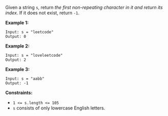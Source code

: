 Given a string `s`, return _the first non-repeating character in it and return
its index_. If it does not exist, return `-1`.



**Example 1:**

    
    
    Input: s = "leetcode"
    Output: 0
    

**Example 2:**

    
    
    Input: s = "loveleetcode"
    Output: 2
    

**Example 3:**

    
    
    Input: s = "aabb"
    Output: -1
    



**Constraints:**

  * `1 <= s.length <= 105`
  * `s` consists of only lowercase English letters.

